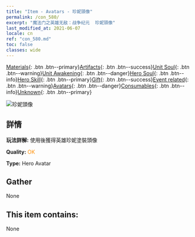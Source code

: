 ```yaml
---
title: "Item - Avatars - 珍妮頭像"
permalink: /con_580/
excerpt: "魔法门之英雄无敌：战争纪元  珍妮頭像"
last_modified_at: 2021-06-07
locale: cn
ref: "con_580.md"
toc: false
classes: wide
---
```

 [Materials](/ItemsCN/){: .btn .btn--primary}[Artifacts](/ItemsCN/Artifacts/){: .btn .btn--success}[Unit Soul](/ItemsCN/UnitSoul/){: .btn .btn--warning}[Unit Awakening](/ItemsCN/UnitAwakening/){: .btn .btn--danger}[Hero Soul](/ItemsCN/HeroSoul/){: .btn .btn--info}[Hero Skill](/ItemsCN/HeroSkill/){: .btn .btn--primary}[Gift](/ItemsCN/Gift/){: .btn .btn--success}[Event related](/ItemsCN/Events/){: .btn .btn--warning}[Avatars](/ItemsCN/Avatars/){: .btn .btn--danger}[Consumables](/ItemsCN/Consumables/){: .btn .btn--info}[Unknown](/ItemsCN/Unknown/){: .btn .btn--primary}

 ![珍妮頭像](/images/h/h_Gem1.jpg)

## 詳情
 **玩法詳解:** 使用後獲得英雄珍妮塗裝頭像

 **Quality:** <span style="color: #FF8C00">OK</span>

 **Type:** Hero Avatar

## Gather

  None

## This item contains:

  None

